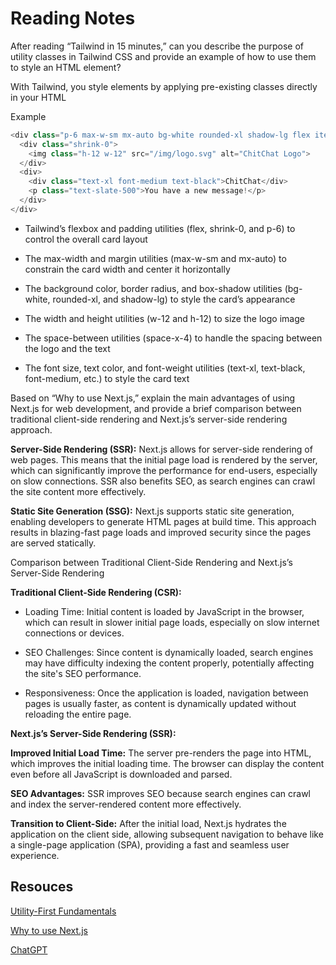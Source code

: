 # Reading Notes

After reading “Tailwind in 15 minutes,” can you describe the purpose of utility classes in Tailwind CSS and provide an example of how to use them to style an HTML element?

With Tailwind, you style elements by applying pre-existing classes directly in your HTML

Example

```python
<div class="p-6 max-w-sm mx-auto bg-white rounded-xl shadow-lg flex items-center space-x-4">
  <div class="shrink-0">
    <img class="h-12 w-12" src="/img/logo.svg" alt="ChitChat Logo">
  </div>
  <div>
    <div class="text-xl font-medium text-black">ChitChat</div>
    <p class="text-slate-500">You have a new message!</p>
  </div>
</div>
```

* Tailwind’s flexbox and padding utilities (flex, shrink-0, and p-6) to control the overall card layout

* The max-width and margin utilities (max-w-sm and mx-auto) to constrain the card width and center it horizontally
  
* The background color, border radius, and box-shadow utilities (bg-white, rounded-xl, and shadow-lg) to style the card’s appearance
  
* The width and height utilities (w-12 and h-12) to size the logo image
  
* The space-between utilities (space-x-4) to handle the spacing between the logo and the text
  
* The font size, text color, and font-weight utilities (text-xl, text-black, font-medium, etc.) to style the card text

Based on “Why to use Next.js,” explain the main advantages of using Next.js for web development, and provide a brief comparison between traditional client-side rendering and Next.js’s server-side rendering approach.

**Server-Side Rendering (SSR):** Next.js allows for server-side rendering of web pages. This means that the initial page load is rendered by the server, which can significantly improve the performance for end-users, especially on slow connections. SSR also benefits SEO, as search engines can crawl the site content more effectively.

**Static Site Generation (SSG):** Next.js supports static site generation, enabling developers to generate HTML pages at build time. This approach results in blazing-fast page loads and improved security since the pages are served statically.

Comparison between Traditional Client-Side Rendering and Next.js’s Server-Side Rendering

**Traditional Client-Side Rendering (CSR):**
  
* Loading Time: Initial content is loaded by JavaScript in the browser, which can result in slower initial page loads, especially on slow internet connections or devices.

* SEO Challenges: Since content is dynamically loaded, search engines may have difficulty indexing the content properly, potentially affecting the site's SEO performance.

* Responsiveness: Once the application is loaded, navigation between pages is usually faster, as content is dynamically updated without reloading the entire page.

**Next.js’s Server-Side Rendering (SSR):**

**Improved Initial Load Time:** The server pre-renders the page into HTML, which improves the initial loading time. The browser can display the content even before all JavaScript is downloaded and parsed.

**SEO Advantages:** SSR improves SEO because search engines can crawl and index the server-rendered content more effectively.

**Transition to Client-Side:** After the initial load, Next.js hydrates the application on the client side, allowing subsequent navigation to behave like a single-page application (SPA), providing a fast and seamless user experience.

## Resouces

[Utility-First Fundamentals](https://tailwindcss.com/docs/utility-first)

[Why to use Next.js](https://www.youtube.com/watch?v=rtgbaKBhdkk)

[ChatGPT](https://chat.openai.com/)